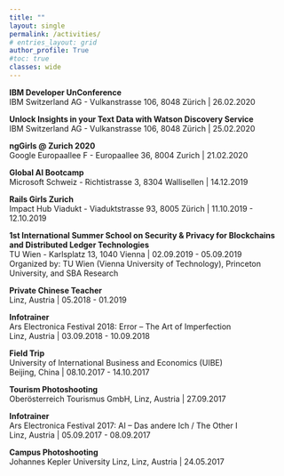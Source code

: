 ```yaml
---
title: ""
layout: single
permalink: /activities/
# entries_layout: grid
author_profile: True
#toc: true
classes: wide
---
```



<b>IBM Developer UnConference</b>  
IBM Switzerland AG - Vulkanstrasse 106, 8048 Zürich | 26.02.2020

<b>Unlock Insights in your Text Data with Watson Discovery Service</b>  
IBM Switzerland AG - Vulkanstrasse 106, 8048 Zürich | 25.02.2020

<b>ngGirls @ Zurich 2020</b>  
Google Europaallee F - Europaallee 36, 8004 Zurich | 21.02.2020

<b>Global AI Bootcamp</b>  
Microsoft Schweiz - Richtistrasse 3, 8304 Wallisellen | 14.12.2019

<b>Rails Girls Zurich</b>  
Impact Hub Viadukt - Viaduktstrasse 93, 8005 Zürich | 11.10.2019 - 12.10.2019

<b>1st International Summer School on Security & Privacy for Blockchains and Distributed Ledger Technologies</b>  
TU Wien - Karlsplatz 13, 1040 Vienna | 02.09.2019 - 05.09.2019  
Organized by: TU Wien (Vienna University of Technology), Princeton University, and SBA Research  

<b>Private Chinese Teacher</b>  
Linz, Austria | 05.2018 - 01.2019

<b>Infotrainer</b>  
Ars Electronica Festival 2018: Error – The Art of Imperfection  
Linz, Austria | 03.09.2018 - 10.09.2018

<b>Field Trip</b>  
University of International Business and Economics (UIBE)  
Beijing, China | 08.10.2017 - 14.10.2017

<b>Tourism Photoshooting</b>  
Oberösterreich Tourismus GmbH, Linz, Austria | 27.09.2017

<b>Infotrainer</b>  
Ars Electronica Festival 2017: AI – Das andere Ich / The Other I  
Linz, Austria | 05.09.2017 - 08.09.2017

<b>Campus Photoshooting</b>  
Johannes Kepler University Linz, Linz, Austria | 24.05.2017
